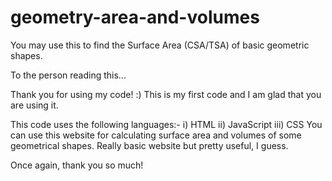 # geometry-area-and-volumes
You may use this to find the Surface Area (CSA/TSA) of basic geometric shapes.

To the person reading this...

Thank you for using my code! :)
This is my first code and I am glad that you are using it.

This code uses the following languages:-
 i) HTML
 ii) JavaScript
 iii) CSS
You can use this website for calculating surface area and volumes of some geometrical shapes. Really basic website but pretty useful, I guess.

Once again, thank you so much!
